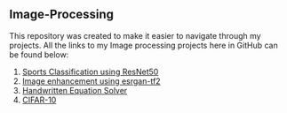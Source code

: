 ## Image-Processing

This repository was created to make it easier to navigate through my projects. All the links to my Image processing projects here in GitHub can be found below:

1. [Sports Classification using ResNet50](https://github.com/Jeremyugo/Sports-classifier-using-ResNet-50)
2. [Image enhancement using esrgan-tf2](https://github.com/Jeremyugo/Image-enhancement-using-ersgan-tf2)
3. [Handwritten Equation Solver](https://github.com/Jeremyugo/Basic-Handwritten-Equation-Solver)
4. [CIFAR-10](https://github.com/Jeremyugo/CIFAR-10)

